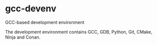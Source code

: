 # gcc-devenv
GCC-based development environment

The development environment contains GCC, GDB, Python, Git, CMake, Ninja and Conan.
